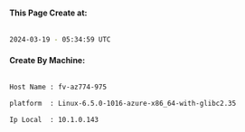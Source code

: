 
   
#### This Page Create at:

```bash

2024-03-19 - 05:34:59 UTC

```

#### Create By Machine:

```bash

Host Name : fv-az774-975

platform  : Linux-6.5.0-1016-azure-x86_64-with-glibc2.35

Ip Local  : 10.1.0.143

```


